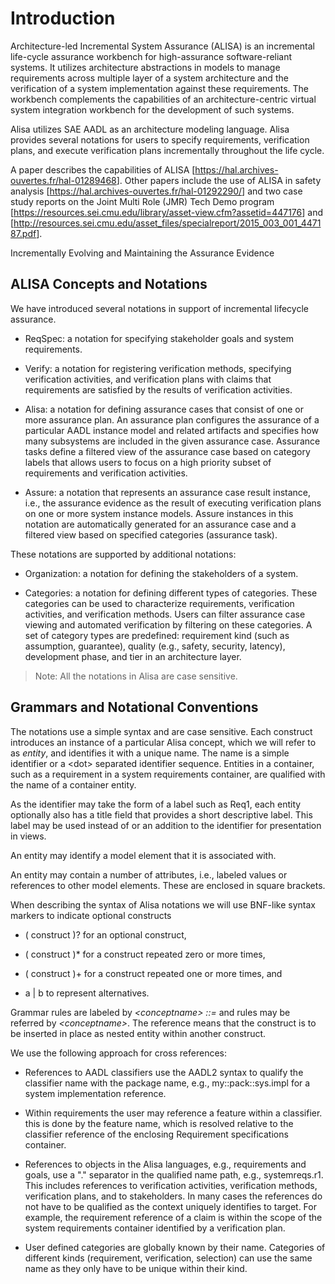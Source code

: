 <!--
Copyright (c) 2004-2024 Carnegie Mellon University and others. (see Contributors file). 
All Rights Reserved.

NO WARRANTY. ALL MATERIAL IS FURNISHED ON AN "AS-IS" BASIS. CARNEGIE MELLON UNIVERSITY MAKES NO WARRANTIES OF ANY
KIND, EITHER EXPRESSED OR IMPLIED, AS TO ANY MATTER INCLUDING, BUT NOT LIMITED TO, WARRANTY OF FITNESS FOR PURPOSE
OR MERCHANTABILITY, EXCLUSIVITY, OR RESULTS OBTAINED FROM USE OF THE MATERIAL. CARNEGIE MELLON UNIVERSITY DOES NOT
MAKE ANY WARRANTY OF ANY KIND WITH RESPECT TO FREEDOM FROM PATENT, TRADEMARK, OR COPYRIGHT INFRINGEMENT.

This program and the accompanying materials are made available under the terms of the Eclipse Public License 2.0
which is available at https://www.eclipse.org/legal/epl-2.0/
SPDX-License-Identifier: EPL-2.0

Created, in part, with funding and support from the United States Government. (see Acknowledgments file).

This program includes and/or can make use of certain third party source code, object code, documentation and other
files ("Third Party Software"). The Third Party Software that is used by this program is dependent upon your system
configuration. By using this program, You agree to comply with any and all relevant Third Party Software terms and
conditions contained in any such Third Party Software or separate license file distributed with such Third Party
Software. The parties who own the Third Party Software ("Third Party Licensors") are intended third party benefici-
aries to this license with respect to the terms applicable to their Third Party Software. Third Party Software li-
censes only apply to the Third Party Software and not any other portion of this program or this program as a whole.
-->
# Introduction

Architecture-led Incremental System Assurance (ALISA) is an incremental
life-cycle assurance workbench for high-assurance software-reliant
systems. It utilizes architecture abstractions in models to manage
requirements across multiple layer of a system architecture and the
verification of a system implementation against these requirements. The
workbench complements the capabilities of an architecture-centric
virtual system integration workbench for the development of such
systems.

Alisa utilizes SAE AADL as an architecture modeling language. Alisa
provides several notations for users to specify requirements,
verification plans, and execute verification plans incrementally
throughout the life cycle.

A paper describes the capabilities of ALISA
\[<https://hal.archives-ouvertes.fr/hal-01289468>\]. Other papers
include the use of ALISA in safety analysis
\[<https://hal.archives-ouvertes.fr/hal-01292290/>\] and two case study
reports on the Joint Multi Role (JMR) Tech Demo program
\[<https://resources.sei.cmu.edu/library/asset-view.cfm?assetid=447176>\]
and
\[<http://resources.sei.cmu.edu/asset_files/specialreport/2015_003_001_447187.pdf>\].

Incrementally Evolving and Maintaining the Assurance Evidence

## ALISA Concepts and Notations

We have introduced several notations in support of incremental lifecycle
assurance.



* ReqSpec: a notation for specifying stakeholder goals and system requirements. 


* Verify: a notation for registering verification methods, specifying verification activities, and verification plans with claims that requirements are satisfied by the results of verification activities. 


* Alisa: a notation for defining assurance cases that consist of one or more assurance plan. An assurance plan configures the assurance of a particular AADL instance model and related artifacts and specifies how many subsystems are included in the given assurance case. Assurance tasks define a filtered view of the assurance case based on category labels that allows users to focus on a high priority subset of requirements and verification activities. 


* Assure: a notation that represents an assurance case result instance, i.e., the assurance evidence as the result of executing verification plans on one or more system instance models. Assure instances in this notation are automatically generated for an assurance case and a filtered view based on specified categories (assurance task). 



These notations are supported by additional notations:



* Organization: a notation for defining the stakeholders of a system. 


* Categories: a notation for defining different types of categories. These categories can be used to characterize requirements, verification activities, and verification methods. Users can filter assurance case viewing and automated verification by filtering on these categories.
 A set of category types are predefined: requirement kind (such as assumption, guarantee), quality (e.g., safety, security, latency), development phase, and tier in an architecture layer.


> Note: All the notations in Alisa are case sensitive.

## Grammars and Notational Conventions

The notations use a simple syntax and are case sensitive. Each construct
introduces an instance of a particular Alisa concept, which we will
refer to as *entity*, and identifies it with a unique name. The name is
a simple identifier or a &lt;dot&gt; separated identifier sequence.
Entities in a container, such as a requirement in a system requirements
container, are qualified with the name of a container entity.

As the identifier may take the form of a label such as Req1, each entity
optionally also has a title field that provides a short descriptive
label. This label may be used instead of or an addition to the
identifier for presentation in views.

An entity may identify a model element that it is associated with.

An entity may contain a number of attributes, i.e., labeled values or
references to other model elements. These are enclosed in square
brackets.

When describing the syntax of Alisa notations we will use BNF-like
syntax markers to indicate optional constructs



* ( construct )? for an optional construct, 


* ( construct )* for a construct repeated zero or more times, 


* ( construct )+ for a construct repeated one or more times, and 


* a | b to represent alternatives. 


Grammar rules are labeled by *&lt;conceptname&gt; ::=* and rules may be
referred by *&lt;conceptname&gt;*. The reference means that the
construct is to be inserted in place as nested entity within another
construct.

We use the following approach for cross references:



* References to AADL classifiers use the AADL2 syntax to qualify the classifier name with the package name, e.g., my::pack::sys.impl for a system implementation reference. 


* Within requirements the user may reference a feature within a classifier. this is done by the feature name, which is resolved relative to the classifier reference of the enclosing Requirement specifications container. 


* References to objects in the Alisa languages, e.g., requirements and goals, use a "." separator in the qualified name path, e.g., systemreqs.r1. This includes references to verification activities, verification methods, verification plans, and to stakeholders. In many cases the references do not have to be qualified as the context uniquely identifies to target. For example, the requirement reference of a claim is within the scope of the system requirements container identified by a verification plan. 


* User defined categories are globally known by their name. Categories of different kinds (requirement, verification, selection) can use the same name as they only have to be unique within their kind. 

